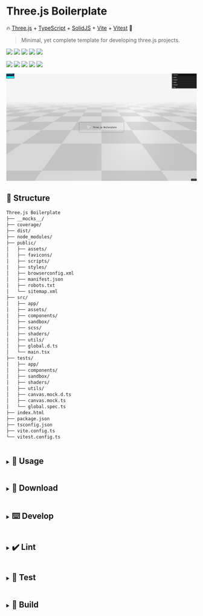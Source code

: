 # Three.js Boilerplate #

🔥 [Three.js](https://threejs.org/) + [TypeScript](https://www.typescriptlang.org/) + [SolidJS](https://www.solidjs.com/) + [Vite](https://vitejs.dev/) + [Vitest](https://vitest.dev/) 🚀

> Minimal, yet complete template for developing three.js projects.

![](https://img.shields.io/github/package-json/dependency-version/UstymUkhman/threejs-boilerplate/three?style=flat-square)
![](https://img.shields.io/github/package-json/dependency-version/UstymUkhman/threejs-boilerplate/dev/typescript?style=flat-square)
![](https://img.shields.io/github/package-json/dependency-version/UstymUkhman/threejs-boilerplate/solid-js?style=flat-square)
![](https://img.shields.io/github/package-json/dependency-version/UstymUkhman/threejs-boilerplate/dev/vite?style=flat-square)
![](https://img.shields.io/github/package-json/dependency-version/UstymUkhman/threejs-boilerplate/dev/vitest?style=flat-square)

![](https://img.shields.io/github/deployments/UstymUkhman/threejs-boilerplate/github-pages?style=flat-square)
![](https://img.shields.io/badge/coverage-100%25-brightgreen?style=flat-square)
![](https://img.shields.io/github/repo-size/UstymUkhman/threejs-boilerplate?color=yellowgreen&style=flat-square)
![](https://img.shields.io/github/package-json/v/UstymUkhman/threejs-boilerplate?color=orange&style=flat-square)
![](https://img.shields.io/github/license/UstymUkhman/threejs-boilerplate?color=lightgrey&style=flat-square)

[![](./public/assets/images/preview.jpg)](https://ustymukhman.github.io/threejs-boilerplate/dist)

## 📂 Structure ##

```
Three.js Boilerplate
├── __mocks__/
├── coverage/
├── dist/
├── node_modules/
├── public/
│   ├── assets/
│   ├── favicons/
│   ├── scripts/
│   ├── styles/
│   ├── browserconfig.xml
│   ├── manifest.json
│   ├── robots.txt
│   └── sitemap.xml
├── src/
│   ├── app/
│   ├── assets/
│   ├── components/
│   ├── sandbox/
│   ├── scss/
│   ├── shaders/
│   ├── utils/
│   ├── global.d.ts
│   └── main.tsx
├── tests/
│   ├── app/
│   ├── components/
│   ├── sandbox/
│   ├── shaders/
│   ├── utils/
│   ├── canvas.mock.d.ts
│   ├── canvas.mock.ts
│   └── global.spec.ts
├── index.html
├── package.json
├── tsconfig.json
├── vite.config.ts
└── vitest.config.ts
```

<details>
  <summary>
    <h2 style="display: inline-block;">🔌 Usage</h2>
  </summary>
  &emsp;&ensp;Simply click <b>Use this template</b> and <b>Create a new repository</b>.
  <br />
  &emsp;&ensp;This will initialize your own repository from this boilerplate.
</details>

<details>
  <summary>
    <h2 style="display: inline-block;">💾 Download</h2>
  </summary>
  &emsp;&ensp;<code>git clone https://github.com/UstymUkhman/threejs-boilerplate.git</code>
  <br />
  &emsp;&ensp;<code>cd threejs-boilerplate</code>
</details>

<details>
  <summary>
    <h2 style="display: inline-block;">⌨️ Develop</h2>
  </summary>
  &emsp;&ensp;<code>pnpm i</code>
  <br />
  &emsp;&ensp;<code>pnpm start</code>
</details>

<details>
  <summary>
    <h2 style="display: inline-block;">✔️ Lint</h2>
  </summary>
  &emsp;&ensp;<code>pnpm lint:js</code>
  <br />
  &emsp;&ensp;<code>pnpm lint:css</code>
</details>

<details>
  <summary>
    <h2 style="display: inline-block;">🧪 Test</h2>
  </summary>
  &emsp;&ensp;<code>pnpm test</code>
    <br />
  &emsp;&ensp;<code>pnpm test:watch</code>
    <br />
  &emsp;&ensp;<code>pnpm test:cover</code>
</details>

<details>
  <summary>
    <h2 style="display: inline-block;">🧱 Build</h2>
  </summary>
  &emsp;&ensp;<code>pnpm build</code>
  <br />
  &emsp;&ensp;<code>pnpm serve</code>
</details>
